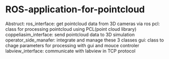 # ROS-application-for-pointcloud

Abstruct:
ros_interface: get pointcloud data from 3D cameras via ros 
pcl: class for processing pointcloud using PCL(point cloud library)
coppeliasim_interface: send pointcloud data to 3D simulation
operator_side_manafer: integrate and manage these 3 classes
gui: class to chage parameters for processing with gui and mouce controler
labview_interface: communicate with labview in TCP protocol
